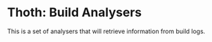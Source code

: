 # Thoth: Build Analysers

This is a set of analysers that will retrieve information from build logs.
